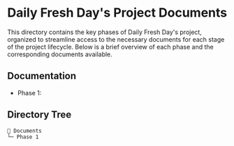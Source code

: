 
# Daily Fresh Day's Project Documents

This directory contains the key phases of Daily Fresh Day's project, organized to streamline access to the necessary documents for each stage of the project lifecycle. Below is a brief overview of each phase and the corresponding documents available.

## Documentation

* Phase 1: 
## Directory Tree
```
📁 Documents
└─ Phase 1
```